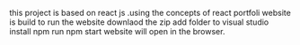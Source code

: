 this project is based on react js .using the concepts of react portfoli website is build 
to run the website
downlaod the zip
add folder to visual studio
install npm
run npm start
website will open in the browser.


